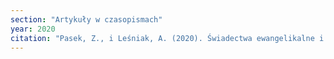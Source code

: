 ```yaml
---
section: "Artykuły w czasopismach"
year: 2020
citation: "Pasek, Z., i Leśniak, A. (2020). Świadectwa ewangelikalne i katolickie w perspektywie korpusowej analizy dyskursu. Socjolingwistyka, XXXiV, 57-76."
---
```

